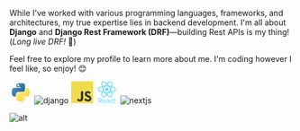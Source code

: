 While I've worked with various programming languages, frameworks, and architectures, my true expertise lies in backend development. I'm all about **Django** and **Django Rest Framework (DRF)**—building Rest APIs is my thing! (*Long live DRF!* 🙌)

Feel free to explore my profile to learn more about me. I'm coding however I feel like, so enjoy! 😊

<img src="https://raw.githubusercontent.com/devicons/devicon/master/icons/python/python-original.svg" alt="python" width="40" height="40"/> 
<img src="https://cdn.worldvectorlogo.com/logos/django.svg" alt="django" width="40" height="40"/>
<img src="https://raw.githubusercontent.com/devicons/devicon/master/icons/javascript/javascript-original.svg" alt="javascript" width="40" height="40"/>
<img src="https://raw.githubusercontent.com/devicons/devicon/master/icons/react/react-original-wordmark.svg" alt="react" width="40" height="40"/>
<img src="https://cdn.worldvectorlogo.com/logos/nextjs-2.svg" alt="nextjs" width="40" height="40"/>

![alt](https://bekowashere.github.io/space/balrog.gif)
